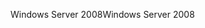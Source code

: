 <span data-ttu-id="2df68-101">Windows Server 2008</span><span class="sxs-lookup"><span data-stu-id="2df68-101">Windows Server 2008</span></span>